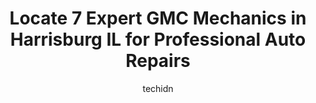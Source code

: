 ---
layout: ampstory
image: https://images.unsplash.com/photo-1617814076231-2c58846db944?ixlib=rb-4.0.3&ixid=MnwxMjA3fDB8MHxwaG90by1wYWdlfHx8fGVufDB8fHx8&auto=format&fit=crop&w=640&h=853&q=80
author: techidn
featured: false
description: Entrust your vehicle to the 7 best GMC Mechanic in Harrisburg IL, USA and experience the difference they can make. With their extensive knowledge, state-of-the-art facilities, and commitment
title: Locate 7 Expert GMC Mechanics in Harrisburg IL for Professional Auto Repairs
cover:
   title: Locate 7 Expert GMC Mechanics in Harrisburg IL for Professional Auto Repairs
   subtitle: Rickpate
   background: https://images.unsplash.com/photo-1617814076231-2c58846db944?ixlib=rb-4.0.3&ixid=MnwxMjA3fDB8MHxwaG90by1wYWdlfHx8fGVufDB8fHx8&auto=format&fit=crop&w=640&h=853&q=80

pages: 
 - layout: thirds
   top: <h1>#1 Best One Tire & Service</h1>
   bottom: "<p>Here from Georgia, had a blow-out on horse trailer tire. They fixed me up with a brand new 14 ply tire rather quickly. Very friendly, helpful and professional. Price was </p>"
   background: https://www.knot35.com/toplist/wp-content/uploads/2023/06/best-gmc-mechanic-1-in-harrisburg-il-1685835952.jpeg
   backgroundblur: true
 - layout: thirds
   top: <h1>#2 AutoZone Auto Parts</h1>
   bottom: "<p>318 S Commercial St, Harrisburg, IL 62946, United States</p>"
   background: https://www.knot35.com/toplist/wp-content/uploads/2023/06/best-gmc-mechanic-2-in-harrisburg-il-1685835952.jpeg
   cta:
      link: https://www.knot35.com/toplist/locate-7-expert-gmc-mechanics-in-harrisburg-il-for-professional-auto-repairs/
      text: Locate 7 Expert GMC Mechanics in Harrisburg IL for Professional Auto Repairs
 - layout: thirds
   top: <h1>#3 Outlaw Motorsports</h1>
   bottom: "<p>1700 W Poplar St, Harrisburg, IL 62946, United States</p>"
   background: https://www.knot35.com/toplist/wp-content/uploads/2023/06/best-gmc-mechanic-3-in-harrisburg-il-1685835952.jpeg
   cta:
      link: https://www.knot35.com/toplist/locate-7-expert-gmc-mechanics-in-harrisburg-il-for-professional-auto-repairs/
      text: Locate 7 Expert GMC Mechanics in Harrisburg IL for Professional Auto Repairs
 - layout: thirds
   top: <h1>#4 Jim Hayes Ford-Lincoln, Inc. Lincoln Service</h1>
   bottom: "<p>2130 US-45, Harrisburg, IL 62946, United States</p>"
   background: https://images.unsplash.com/photo-1547366785-564103df7e13?ixlib=rb-4.0.3&ixid=MnwxMjA3fDB8MHxwaG90by1wYWdlfHx8fGVufDB8fHx8&auto=format&fit=crop&w=640&h=853&q=80
   cta:
      link: https://www.knot35.com/toplist/locate-7-expert-gmc-mechanics-in-harrisburg-il-for-professional-auto-repairs/
      text: Locate 7 Expert GMC Mechanics in Harrisburg IL for Professional Auto Repairs
 - layout: thirds
   top: <h1>#5 Auto Trim-Mart</h1>
   bottom: "<p>1421 N Main St, Harrisburg, IL 62946, United States</p>"
   background: https://images.unsplash.com/photo-1527067829737-402993088e6b?ixlib=rb-4.0.3&ixid=MnwxMjA3fDB8MHxwaG90by1wYWdlfHx8fGVufDB8fHx8&auto=format&fit=crop&w=640&h=853&q=80
   cta:
      link: https://www.knot35.com/toplist/locate-7-expert-gmc-mechanics-in-harrisburg-il-for-professional-auto-repairs/
      text: Locate 7 Expert GMC Mechanics in Harrisburg IL for Professional Auto Repairs
 - layout: thirds
   top: <h1>#6 Glass Doctor of Harrisburg, IL</h1>
   bottom: "<p>714 S Commercial St, Harrisburg, IL 62946, United States</p>"
   background: https://images.unsplash.com/photo-1536745287225-21d689278fd1?ixlib=rb-4.0.3&ixid=MnwxMjA3fDB8MHxwaG90by1wYWdlfHx8fGVufDB8fHx8&auto=format&fit=crop&w=640&h=853&q=80
   cta:
      link: https://www.knot35.com/toplist/locate-7-expert-gmc-mechanics-in-harrisburg-il-for-professional-auto-repairs/
      text: Locate 7 Expert GMC Mechanics in Harrisburg IL for Professional Auto Repairs
 - layout: thirds
   top: <h1>#7 Bishop Enterprises</h1>
   bottom: "<p>501 S Cherry St, Harrisburg, IL 62946, United States</p>"
   background: https://images.unsplash.com/photo-1524169358666-79f22534bc6e?ixlib=rb-4.0.3&ixid=MnwxMjA3fDB8MHxwaG90by1wYWdlfHx8fGVufDB8fHx8&auto=format&fit=crop&w=640&h=853&q=80
   cta:
      link: https://www.knot35.com/toplist/locate-7-expert-gmc-mechanics-in-harrisburg-il-for-professional-auto-repairs/
      text: Locate 7 Expert GMC Mechanics in Harrisburg IL for Professional Auto Repairs
 - layout: thirds
   middle: Continue reading...
   background: https://images.unsplash.com/photo-1618005182384-a83a8bd57fbe?ixlib=rb-4.0.3&ixid=MnwxMjA3fDB8MHxwaG90by1wYWdlfHx8fGVufDB8fHx8&auto=format&fit=crop&w=640&h=853&q=80
   cta:
      link: https://www.knot35.com/toplist/locate-7-expert-gmc-mechanics-in-harrisburg-il-for-professional-auto-repairs/
      text: Locate 7 Expert GMC Mechanics in Harrisburg IL for Professional Auto Repairs
      
---